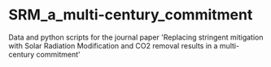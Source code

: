 # SRM_a_multi-century_commitment
Data and python scripts for the journal paper 'Replacing stringent mitigation with Solar Radiation Modification and CO2 removal results in a multi-century commitment' 

